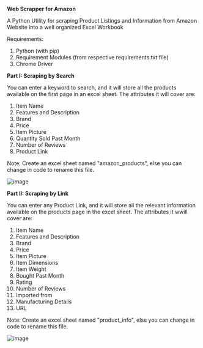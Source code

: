 **Web Scrapper for Amazon**

A Python Utility for scraping Product Listings and Information from Amazon Website into a well organized Excel Workbook

Requirements: 
1. Python (with pip)
2. Requirement Modules (from respective requirements.txt file)
3. Chrome Driver

**Part I: Scraping by Search**

You can enter a keyword to search, and it will store all the products available on the first page in an excel sheet.
The attributes it will cover are: 

1. Item Name
2. Features and Description
3. Brand
4. Price
5. Item Picture
6. Quantity Sold Past Month
7. Number of Reviews
8. Product Link

Note: Create an excel sheet named "amazon_products", else you can change in code to rename this file.

![image](https://github.com/rahulpandharkar/amazon_scraping/assets/103379268/9e08eb0f-43a2-416b-bc2f-63ca35738816)


**Part II: Scraping by Link**

You can enter any Product Link, and it will store all the relevant information available on the products page in the excel sheet. 
The attributes it wwill cover are: 

1. Item Name
2. Features and Description
3. Brand
4. Price
5. Item Picture
6. Item Dimensions
7. Item Weight
8. Bought Past Month
9. Rating
10. Number of Reviews
11. Imported from
12. Manufacturing Details
13. URL

Note: Create an excel sheet named "product_info", else you can change in code to rename this file.

![image](https://github.com/rahulpandharkar/amazon_scraping/assets/103379268/d6dc63c0-97c2-4641-9c06-d0f79cea5b59)
